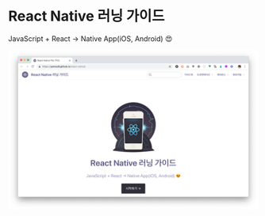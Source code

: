 # React Native 러닝 가이드

JavaScript + React → Native App(iOS, Android) 😍

![React Native 러닝 가이드](assets/react-native-learning-guide.png)


